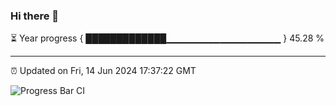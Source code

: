 ### Hi there 👋

⏳ Year progress { █████████████▁▁▁▁▁▁▁▁▁▁▁▁▁▁▁▁▁ } 45.28 %

---

⏰ Updated on Fri, 14 Jun 2024 17:37:22 GMT

![Progress Bar CI](https://github.com/IshwaranRudhara/GIT-ACTION/workflows/Progress%20Bar%20CI/badge.svg)

